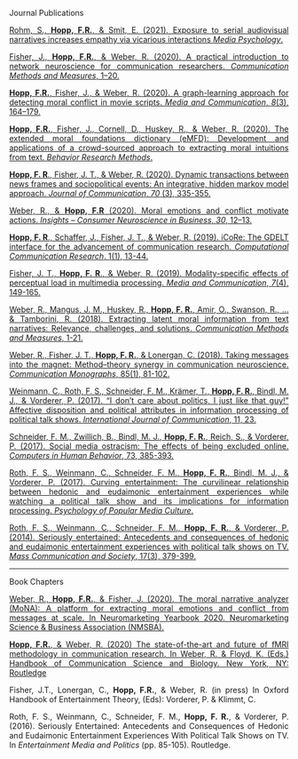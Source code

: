 <i class="fa fa-book-open" style="font-size:25px"></i>  <span class="pub_header"> Journal Publications </span>

<div style="text-align: justify" markdown="1">

[Rohm, S., **Hopp, F.R.**, & Smit, E. (2021). Exposure to serial audiovisual narratives increases empathy via vicarious interactions _Media Psychology_.](https://www.tandfonline.com/doi/full/10.1080/15213269.2021.1879654?src=)

[Fisher, J., **Hopp, F.R.**, & Weber, R. (2020). A practical introduction to network neuroscience for communication researchers. _Communication Methods and Measures_, 1–20.](https://osf.io/4txuf/download?format=pdf)

[**Hopp, F.R.**, Fisher, J., & Weber, R. (2020). A graph-learning approach for detecting moral conflict in movie scripts. _Media and Communication_, _8_(3), 164–179.](https://www.cogitatiopress.com/mediaandcommunication/article/view/3155)

[**Hopp, F.R.**, Fisher, J., Cornell, D., Huskey, R., & Weber, R. (2020). The extended moral foundations dictionary (eMFD): Development and applications of a crowd-sourced approach to extracting moral intuitions from text. _Behavior Research Methods_.](https://psyarxiv.com/924gq/download?format=pdf) 

[**Hopp, F. R**., Fisher, J. T., & Weber, R. (2020). Dynamic transactions between news frames and sociopolitical events: An integrative, hidden markov model approach. _Journal of Communication_, _70_ (3), 335-355.](https://www.jacobtfisher.com/assets/files/HMM_postprint.pdf)

[Weber, R., & **Hopp, F.R** (2020). Moral emotions and conflict motivate actions. _Insights – Consumer Neuroscience in Business_, _30_, 12–13.](https://fhopp.github.io/publications/moral_conflict.pdf) 

[**Hopp, F. R**., Schaffer, J., Fisher, J. T., & Weber, R. (2019). iCoRe: The GDELT interface for the advancement of communication research. _Computational Communication Research_. 1(1), 13-44.](https://computationalcommunication.org/index.php/ccr/announcement/view/1)

[Fisher, J. T., **Hopp, F. R**., & Weber, R. (2019). Modality-specific effects of perceptual load in multimedia processing. _Media and Communication_, _7_(4), 149-165.](https://www.cogitatiopress.com/mediaandcommunication/article/download/2388/2388)

[Weber, R., Mangus, J. M., Huskey, R., **Hopp, F. R.**, Amir, O., Swanson, R., ... & Tamborini, R. (2018). Extracting latent moral information from text narratives: Relevance, challenges, and solutions. _Communication Methods and Measures_, 1-21.](https://fhopp.github.io/publications/weber2018.pdf)

[Weber, R., Fisher, J. T., **Hopp, F. R.**, & Lonergan, C. (2018). Taking messages into the magnet: Method–theory synergy in communication neuroscience. _Communication Monographs_, 85(1), 81-102.](https://fhopp.github.io/publications/weber2017.pdf)

[Weinmann, C., Roth, F. S., Schneider, F. M., Krämer, T., **Hopp, F. R.**, Bindl, M. J., & Vorderer, P. (2017). “I don’t care about politics, I just like that guy!” Affective disposition and political attributes in information processing of political talk shows. _International Journal of Communication_, 11, 23.](https://fhopp.github.io/publications/weinmann2017.pdf)

[Schneider, F. M., Zwillich, B., Bindl, M. J., **Hopp, F. R.**, Reich, S., & Vorderer, P. (2017). Social media ostracism: The effects of being excluded online. _Computers in Human Behavior_, 73, 385-393.](https://fhopp.github.io/publications/schneider2017.pdf)

[Roth, F. S., Weinmann, C., Schneider, F. M., **Hopp, F. R.**, Bindl, M. J., & Vorderer, P. (2017). Curving entertainment: The curvilinear relationship between hedonic and eudaimonic entertainment experiences while watching a political talk show and its implications for information processing. _Psychology of Popular Media Culture_.](https://fhopp.github.io/publications/roth2017.pdf)

[Roth, F. S., Weinmann, C., Schneider, F. M., **Hopp, F. R.**, & Vorderer, P. (2014). Seriously entertained: Antecedents and consequences of hedonic and eudaimonic entertainment experiences with political talk shows on TV. _Mass Communication and Society_, 17(3), 379-399.](https://fhopp.github.io/publications/roth2014.pdf)

</div>

---

<i class="fa fa-book" style="font-size:25px"> </i>  <span class="pub_header"> Book Chapters </span>

<div style="text-align: justify" markdown="1">

[Weber, R., **Hopp, F.R.**, & Fisher, J. (2020). The moral narrative analyzer (MoNA): A
platform for extracting moral emotions and conflict from messages at scale. In Neuromarketing Yearbook 2020. Neuromarketing Science & Business Association (NMSBA).](https://fhopp.github.io/publications/122.Chapter.Weber_Hopp_Fisher.NeuroYearbook_MoNA.pdf) 

[**Hopp, F.R.**, & Weber, R. (2020) The state-of-the-art and future of fMRI
methodology in communication research. In Weber, R. & Floyd, K. (Eds.) Handbook of Communication Science and Biology. New York, NY: Routledge](https://books.google.com/books?hl=en&lr=&id=4YbiDwAAQBAJ&oi=fnd&pg=PT379&dq=info:zGkReWE1dMoJ:scholar.google.com&ots=ug6U-jqJBj&sig=ZQeFHcLVJYS6eOE6TCDY84C7aDk#v=onepage&q&f=false)

Fisher, J.T., Lonergan, C., **Hopp, F.R.**, & Weber, R. (in press) In Oxford Handbook of Entertainment Theory, (Eds): Vorderer, P. & Klimmt, C.

Roth, F. S., Weinmann, C., Schneider, F. M., **Hopp, F. R.**, & Vorderer, P. (2016). Seriously Entertained: Antecedents and Consequences of Hedonic and Eudaimonic Entertainment Experiences With Political Talk Shows on TV. In _Entertainment Media and Politics_ (pp. 85-105). Routledge.

</div>
